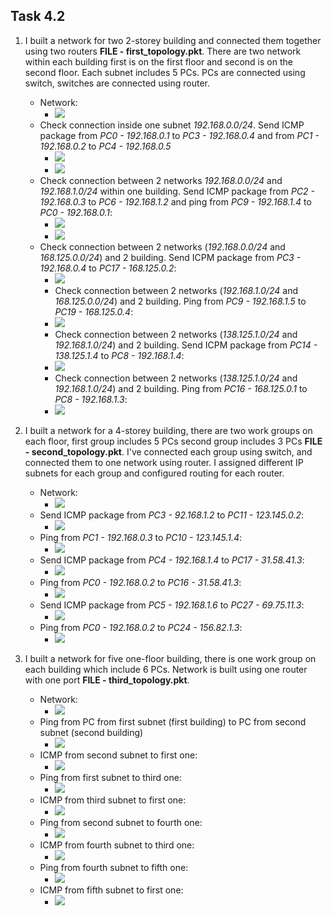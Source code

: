 ## Task 4.2

1) I built a network for two 2-storey building and connected them together using two routers **FILE - first_topology.pkt**. There are two network within each building first is on the first floor and second is on the second floor. Each subnet includes 5 PCs. PCs are connected using switch, switches are connected using router.
	* Network:
		* ![](https://i.imgur.com/oxyQekV.png)
	* Check connection inside one subnet *192.168.0.0/24*. Send ICMP package from *PC0 - 192.168.0.1* to *PC3 - 192.168.0.4* and from *PC1 - 192.168.0.2* to *PC4 - 192.168.0.5*
		* ![](https://i.imgur.com/A5VbawM.png)
		* ![](https://i.imgur.com/DQI2rTK.png)
	* Check connection between 2 networks *192.168.0.0/24* and *192.168.1.0/24* within one building. Send ICMP package from *PC2 - 192.168.0.3* to *PC6 - 192.168.1.2* and ping from *PC9 - 192.168.1.4* to *PC0 - 192.168.0.1*:
		* ![](https://i.imgur.com/fruaeKC.png)
		* ![](https://i.imgur.com/tVQ9Vgt.png)
	* Check connection between 2 networks (*192.168.0.0/24* and *168.125.0.0/24*) and 2 building. Send ICPM package from *PC3 - 192.168.0.4* to *PC17 - 168.125.0.2*:
		* ![](https://i.imgur.com/WxrLInA.png)
        * Check connection between 2 networks (*192.168.1.0/24* and *168.125.0.0/24*) and 2 building. Ping from *PC9 - 192.168.1.5* to *PC19 - 168.125.0.4*:
		* ![](https://i.imgur.com/c66Pyc8.png)
        * Check connection between 2 networks (*138.125.1.0/24* and *192.168.1.0/24*) and 2 building. Send ICPM package from *PC14 - 138.125.1.4* to *PC8 - 192.168.1.4*:
		* ![](https://i.imgur.com/hMJcX81.png)
        * Check connection between 2 networks (*138.125.1.0/24* and *192.168.1.0/24*) and 2 building. Ping from *PC16 - 168.125.0.1* to *PC8 - 192.168.1.3*:
		* ![](https://i.imgur.com/vCmlPVQ.png)                      


2) I built a network for a 4-storey building, there are two work groups on each floor, first group includes 5 PCs second group includes 3 PCs **FILE - second_topology.pkt**. I've connected each group using switch, and connected them to one network using router. I assigned different IP subnets for each group and configured routing for each router.
	* Network:
		* ![](https://i.imgur.com/DUpyXVx.png)
	* Send ICMP package from *PC3 - 92.168.1.2* to *PC11 - 123.145.0.2*:
		* ![](https://i.imgur.com/ALyKQ3f.png)
	* Ping from *PC1 - 192.168.0.3* to *PC10 - 123.145.1.4*:
		* ![](https://i.imgur.com/cNslIAj.png)
	* Send ICMP package from *PC4 - 192.168.1.4* to *PC17 - 31.58.41.3*:
		* ![](https://i.imgur.com/HwPf2PC.png)
	* Ping from *PC0 - 192.168.0.2* to *PC16 - 31.58.41.3*:
		* ![](https://i.imgur.com/xpko8qj.png)
	* Send ICMP package from *PC5 - 192.168.1.6* to *PC27 - 69.75.11.3*:
		* ![](https://i.imgur.com/1LO9m1N.png)
	* Ping from *PC0 - 192.168.0.2* to *PC24 - 156.82.1.3*:
		* ![](https://i.imgur.com/goBFiZ2.png)  


3) I built a network for five one-floor building, there is one work group on each building which include 6 PCs. Network is built using one router with one port **FILE - third_topology.pkt**.
	* Network:
		* ![](https://i.imgur.com/4XYeyHc.png)
	* Ping from PC from first subnet (first building) to PC from second subnet (second building)
		* ![](https://i.imgur.com/P4xLVed.png)
	* ICMP from second subnet to first one:
		* ![](https://i.imgur.com/FAvjNcT.png)
	* Ping from first subnet to third one:
		* ![](https://i.imgur.com/LCysoF7.png)
	* ICMP from third subnet to first one:
		* ![](https://i.imgur.com/PNnHuR4.png)
	* Ping from second subnet to fourth one:
		* ![](https://i.imgur.com/7HR0pzT.png)
	* ICMP from fourth subnet to third one:
		* ![](https://i.imgur.com/7d2igTd.png)
	* Ping from fourth subnet to fifth one:
		* ![](https://i.imgur.com/4azuNFt.png)
	* ICMP from fifth subnet to first one:
		* ![](https://i.imgur.com/hm7oYnt.png)
